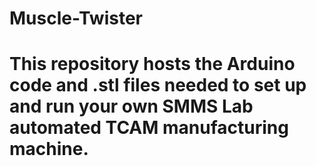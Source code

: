 # Muscle-Twister
# This repository hosts the Arduino code and .stl files needed to set up and run your own SMMS Lab automated TCAM manufacturing machine.
